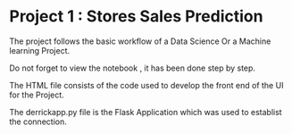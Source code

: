 # Project 1 : Stores Sales Prediction #

The project follows the basic workflow of a Data Science Or a Machine learning Project.

Do not forget to view the notebook , it has been done step by step.

The HTML file consists of the code used to develop the front end of the UI for the Project.

The derrickapp.py file is the Flask Application which was used to establist the connection.
